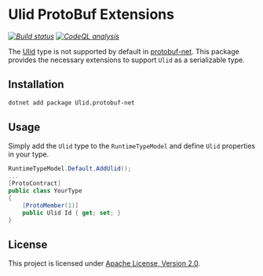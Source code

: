 ﻿# Ulid ProtoBuf Extensions

_[![Build status](https://github.com/smbecker/dotpulsar-extensions/actions/workflows/ci.yaml/badge.svg?branch=main)](https://github.com/smbecker/dotpulsar-extensions/actions/workflows/ci.yaml)_
_[![CodeQL analysis](https://github.com/smbecker/dotpulsar-extensions/actions/workflows/codeql.yaml/badge.svg?branch=main)](https://github.com/smbecker/dotpulsar-extensions/actions/workflows/codeql.yaml)_

The [Ulid](https://github.com/Cysharp/Ulid) type is not supported by default in [protobuf-net](https://github.com/protobuf-net/protobuf-net). This package provides the necessary extensions to support `Ulid` as a serializable type.

## Installation

```sh
dotnet add package Ulid.protobuf-net
```

## Usage

Simply add the `Ulid` type to the `RuntimeTypeModel` and define `Ulid` properties in your type.

```c#
RuntimeTypeModel.Default.AddUlid();
...
[ProtoContract]
public class YourType
{
	[ProtoMember(1)]
	public Ulid Id { get; set; }
}
```

## License

This project is licensed under [Apache License, Version 2.0](https://apache.org/licenses/LICENSE-2.0).
